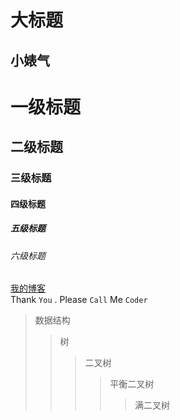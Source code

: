 大标题
====
小婊气
-----
# 一级标题  
## 二级标题  
### 三级标题  
#### 四级标题  
##### 五级标题  
###### 六级标题
[我的博客](http://blog.csdn.net/guodongxiaren)  
Thank `You` . Please `Call` Me `Coder`

>数据结构  
>>树  
>>>二叉树  
>>>>平衡二叉树  
>>>>>满二叉树
